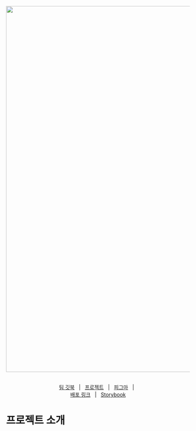 <div align="center">
  <img src="https://github.com/user-attachments/assets/98532218-7522-423a-9a00-bc2affb7a23d" width=1000 />
</div>

<br>

<div align=center>

<p align=center>
  <a href="https://here-we.gitbook.io/here-we/frontend/undefined">팀 깃북</a>
  &nbsp; | &nbsp; 
  <a href="https://github.com/orgs/TeamTheGenius/projects/7">프로젝트</a>
  &nbsp; | &nbsp;
  <a href="https://www.figma.com/design/dt1WvU7EadrXIAfOT3O0xC/TeamTheGenius?node-id=0-1&t=PahQoJ54AqZyN88R-1">피그마</a>
  &nbsp; | &nbsp; 
  <br>
  <a href="https://herewe.co.kr/">배포 링크</a>
  &nbsp; | &nbsp; 
  <a href="https://686612406a1162af8de27174-ihlwasgjhb.chromatic.com/">Storybook</a>
</p>

</div>


# 프로젝트 소개 



